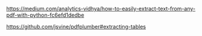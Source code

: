 https://medium.com/analytics-vidhya/how-to-easily-extract-text-from-any-pdf-with-python-fc6efd1dedbe


https://github.com/jsvine/pdfplumber#extracting-tables
